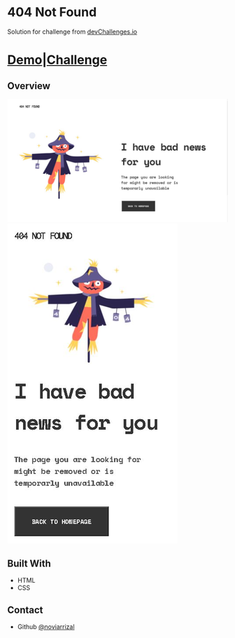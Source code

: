 # 404 Not Found

Solution for challenge from [devChallenges.io](https://devchallenges.io/)

# [Demo](https://devchallenges.io/)|[Challenge](https://devchallenges.io/)

## Overview

![Desktop screenshot](./img/desktop.JPG)
![Mobile screenshot](./img/mobile.JPG)

## Built With

- HTML
- CSS

## Contact

- Github [@noviarrizal](https://github.com/noviarrizal)
